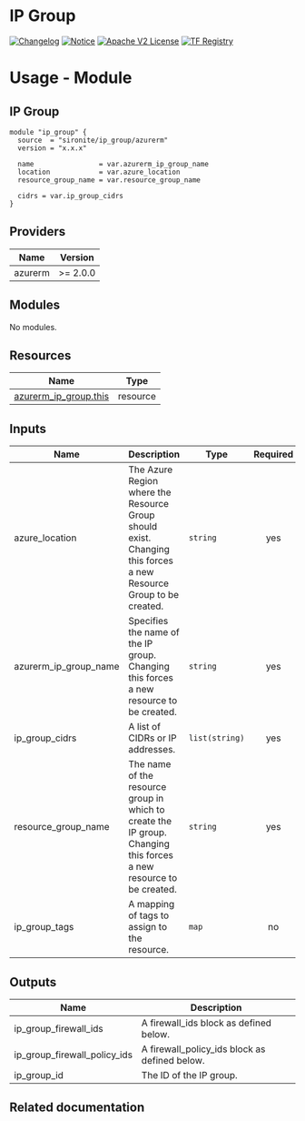 <!-- BEGIN_TF_DOCS -->
 # IP Group
[![Changelog](https://img.shields.io/badge/changelog-release-green.svg)](https://github.com/sironite/terraform-azurerm-ip_group/releases) [![Notice](https://img.shields.io/badge/notice-copyright-yellow.svg)](NOTICE) [![Apache V2 License](https://img.shields.io/badge/license-Apache%20V2-orange.svg)](LICENSE) [![TF Registry](https://img.shields.io/badge/terraform-registry-blue.svg)](https://registry.terraform.io/providers/hashicorp/azurerm/latest/docs/resources/ip_group)

# Usage - Module

## IP Group
```hcl
module "ip_group" {
  source  = "sironite/ip_group/azurerm"
  version = "x.x.x"

  name                = var.azurerm_ip_group_name
  location            = var.azure_location
  resource_group_name = var.resource_group_name

  cidrs = var.ip_group_cidrs
}
```

## Providers

| Name | Version |
|------|---------|
| azurerm | >= 2.0.0 |

## Modules

No modules.

## Resources

| Name | Type |
|------|------|
| [azurerm_ip_group.this](https://registry.terraform.io/providers/hashicorp/azurerm/latest/docs/resources/ip_group) | resource |

## Inputs

| Name | Description | Type | Required |
|------|-------------|------|:--------:|
| azure\_location | The Azure Region where the Resource Group should exist. Changing this forces a new Resource Group to be created. | `string` | yes |
| azurerm\_ip\_group\_name | Specifies the name of the IP group. Changing this forces a new resource to be created. | `string` | yes |
| ip\_group\_cidrs | A list of CIDRs or IP addresses. | `list(string)` | yes |
| resource\_group\_name | The name of the resource group in which to create the IP group. Changing this forces a new resource to be created. | `string` | yes |
| ip\_group\_tags | A mapping of tags to assign to the resource. | `map` | no |

## Outputs

| Name | Description |
|------|-------------|
| ip\_group\_firewall\_ids | A firewall\_ids block as defined below. |
| ip\_group\_firewall\_policy\_ids | A firewall\_policy\_ids block as defined below. |
| ip\_group\_id | The ID of the IP group. |

## Related documentation
<!-- END_TF_DOCS -->